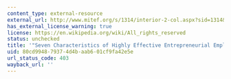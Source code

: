```yaml
---
content_type: external-resource
external_url: http://www.mitef.org/s/1314/interior-2-col.aspx?sid=1314&gid=5&pgid=5789
has_external_license_warning: true
license: https://en.wikipedia.org/wiki/All_rights_reserved
status: unchecked
title: '"Seven Characteristics of Highly Effective Entrepreneurial Employees"'
uid: 80cd9948-7937-4d4b-aab6-01cf9fa42e5e
url_status_code: 403
wayback_url: ''
---
```

